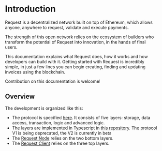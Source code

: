 # Introduction

Request is a decentralized network built on top of Ethereum, which allows anyone, anywhere to request, validate and execute payments.

The strength of this open network relies on the ecosystem of builders who transform the potential of Request into innovation, in the hands of final users.

This documentation explains what Request does, how it works and how developers can build with it. Getting started with Request is incredibly simple, in just a few lines you can begin creating, finding and updating invoices using the blockchain. 

Contribution on this documentation is welcome!

## Overview

The development is organized like this:

* The protocol is specified [here](dev/technical-documentation.md). It consists of five layers: storage, data access, transaction, logic and advanced logic.
* The layers are implemented in Typescript in [this repository](https://github.com/RequestNetwork/requestNetwork). The protocol V1 is being deprecated, the V2 is currently in beta
* The [Request Node](https://github.com/RequestNetwork/requestNetwork/tree/development/packages/request-node) relies on the two bottom layers.
* The [Request Client](https://github.com/RequestNetwork/requestNetwork/tree/development/packages/request-client.js) relies on the three top layers.

